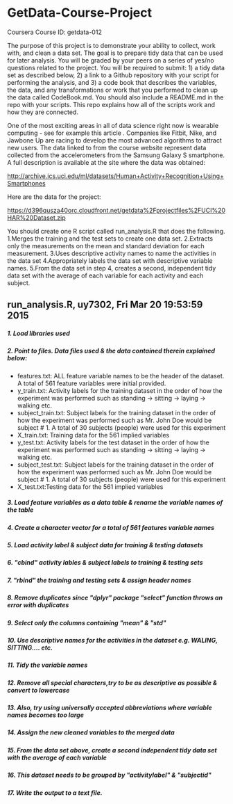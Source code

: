 # GetData-Course-Project
Coursera Course ID: getdata-012

The purpose of this project is to demonstrate your ability to collect, work with, and clean a data set. The goal is to prepare tidy data that can be used for later analysis. You will be graded by your peers on a series of yes/no questions related to the project. You will be required to submit: 1) a tidy data set as described below, 2) a link to a Github repository with your script for performing the analysis, and 3) a code book that describes the variables, the data, and any transformations or work that you performed to clean up the data called CodeBook.md. You should also include a README.md in the repo with your scripts. This repo explains how all of the scripts work and how they are connected.  

One of the most exciting areas in all of data science right now is wearable computing - see for example  this article . Companies like Fitbit, Nike, and Jawbone Up are racing to develop the most advanced algorithms to attract new users. The data linked to from the course website represent data collected from the accelerometers from the Samsung Galaxy S smartphone. A full description is available at the site where the data was obtained: 

http://archive.ics.uci.edu/ml/datasets/Human+Activity+Recognition+Using+Smartphones 

Here are the data for the project: 

https://d396qusza40orc.cloudfront.net/getdata%2Fprojectfiles%2FUCI%20HAR%20Dataset.zip 

 You should create one R script called run_analysis.R that does the following. 
1.Merges the training and the test sets to create one data set.
2.Extracts only the measurements on the mean and standard deviation for each measurement. 
3.Uses descriptive activity names to name the activities in the data set
4.Appropriately labels the data set with descriptive variable names. 
5.From the data set in step 4, creates a second, independent tidy data set with the average of each variable for each activity and each subject.

## run_analysis.R, uy7302, Fri Mar 20 19:53:59 2015
##### 1.  Load libraries used
##### 2.  Point to files. Data files used & the data contained therein explained below:
* features.txt: ALL feature variable names to be the header of the dataset. A total of 561 feature variables were initial provided.
* y_train.txt: Activity labels for the training dataset in the order of how the experiment was performed such as standing -> sitting -> laying -> walking etc. 
* subject_train.txt: Subject labels for the training dataset in the order of how the experiment was performed such as Mr. John Doe would be subject # 1. A total of 30 subjects (people) were used for this experiment
* X_train.txt: Training data for the 561 implied variables
* y_test.txt: Activity labels for the test dataset in the order of how the experiment was performed such as standing -> sitting -> laying -> walking etc. 
* subject_test.txt: Subject labels for the training dataset in the order of how the experiment was performed such as Mr. John Doe would be subject # 1. A total of 30 subjects (people) were used for this experiment
* X_test.txt:Testing data for the 561 implied variables

##### 3.  Load feature variables as a data table & rename the variable names of the table
##### 4.  Create a character vector for a total of 561 features variable names
##### 5.  Load activity label & subject data for training & testing datasets
##### 6.  "cbind" activity lables & subject labels to training & testing sets
##### 7.  "rbind" the training and testing sets & assign header names
##### 8.  Remove duplicates since "dplyr" package "select" function throws an error with duplicates
##### 9.  Select only the columns containing "mean" & "std"
##### 10. Use descriptive names for the activities in the dataset e.g. WALING, SITTING.... etc.
##### 11. Tidy the variable names
##### 12. Remove all special characters,try to be as descriptive as possible & convert to lowercase
##### 13. Also, try using universally accepted abbreviations where variable names becomes too large
##### 14. Assign the new cleaned variables to the merged data
##### 15. From the data set above, create a second independent tidy data set with the average of each variable
##### 16. This dataset needs to be grouped by "activitylabel" & "subjectid"
##### 17. Write the output to a text file.
